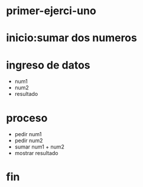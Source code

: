 # primer-ejerci-uno
# inicio:sumar dos numeros
# ingreso de datos
- num1
- num2
- resultado
# proceso 
- pedir num1
- pedir num2
- sumar num1 + num2
- mostrar resultado 
# fin #